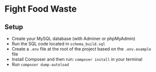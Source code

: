 # Fight Food Waste

## Setup

- Create your MySQL database (with Adminer or phpMyAdmin)
- Run the SQL code located in `schema_build.sql`
- Create a `.env` file at the root of the project based on the `.env.example` file
- Install Composer and then run: `composer install` in your terminal
- Run `composer dump-autoload`
